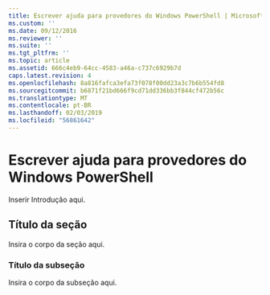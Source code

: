 ```yaml
---
title: Escrever ajuda para provedores do Windows PowerShell | Microsoft Docs
ms.custom: ''
ms.date: 09/12/2016
ms.reviewer: ''
ms.suite: ''
ms.tgt_pltfrm: ''
ms.topic: article
ms.assetid: 666c4eb9-64cc-4583-a46a-c737c6929b7d
caps.latest.revision: 4
ms.openlocfilehash: 8a816fafca3efa73f078f00dd23a3c7b6b554fd8
ms.sourcegitcommit: b6871f21bd666f9cd71dd336bb3f844cf472b56c
ms.translationtype: MT
ms.contentlocale: pt-BR
ms.lasthandoff: 02/03/2019
ms.locfileid: "56861642"
---
```

# <a name="writing-help-for-windows-powershell-providers"></a>Escrever ajuda para provedores do Windows PowerShell

Inserir Introdução aqui.

## <a name="section-heading"></a>Título da seção

 Insira o corpo da seção aqui.

### <a name="subsection-heading"></a>Título da subseção

 Insira o corpo da subseção aqui.